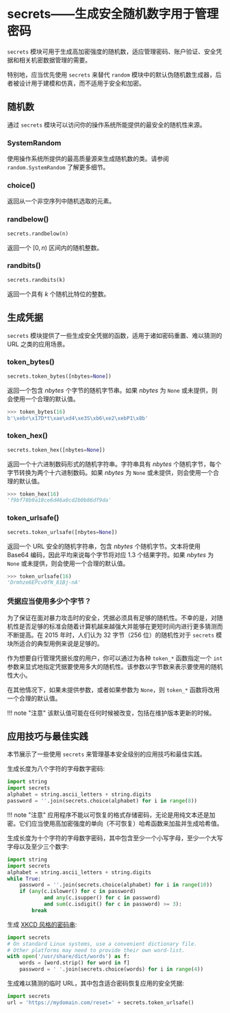 # secrets——生成安全随机数字用于管理密码

`secrets` 模块可用于生成高加密强度的随机数，适应管理密码、账户验证、安全凭据和相关机密数据管理的需要。

特别地，应当优先使用 `secrets` 来替代 `random` 模块中的默认伪随机数生成器，后者被设计用于建模和仿真，而不适用于安全和加密。

## 随机数

通过 `secrets` 模块可以访问你的操作系统所能提供的最安全的随机性来源。

### SystemRandom

使用操作系统所提供的最高质量源来生成随机数的类。请参阅 `random.SystemRandom` 了解更多细节。

### choice()

返回从一个非空序列中随机选取的元素。

### randbelow()

```python
secrets.randbelow(n)
```

返回一个 $[0, n)$ 区间内的随机整数。

### randbits()

```python
secrets.randbits(k)
```

返回一个具有 *k* 个随机比特位的整数。

## 生成凭据

`secrets` 模块提供了一些生成安全凭据的函数，适用于诸如密码重置、难以猜测的 URL 之类的应用场景。

### token_bytes()

```python
secrets.token_bytes([nbytes=None])
```

返回一个包含 *nbytes* 个字节的随机字节串。如果 *nbytes* 为 `None` 或未提供，则会使用一个合理的默认值。

```python
>>> token_bytes(16)  
b'\xebr\x17D*t\xae\xd4\xe3S\xb6\xe2\xebP1\x8b'
```

### token_hex()

```python
secrets.token_hex([nbytes=None])
```

返回一个十六进制数码形式的随机字符串。字符串具有 *nbytes* 个随机字节，每个字节转换为两个十六进制数码。如果 *nbytes* 为 `None` 或未提供，则会使用一个合理的默认值。


```python
>>> token_hex(16)  
'f9bf78b9a18ce6d46a0cd2b0b86df9da'
```

### token_urlsafe()

```python
secrets.token_urlsafe([nbytes=None])
```

返回一个 URL 安全的随机字符串，包含 *nbytes* 个随机字节。文本将使用 Base64 编码，因此平均来说每个字节将对应 1.3 个结果字符。如果 *nbytes* 为 `None` 或未提供，则会使用一个合理的默认值。

```python
>>> token_urlsafe(16)  
'Drmhze6EPcv0fN_81Bj-nA'
```

### 凭据应当使用多少个字节？

为了保证在面对暴力攻击时的安全，凭据必须具有足够的随机性。不幸的是，对随机性是否足够的标准会随着计算机越来越强大并能够在更短时间内进行更多猜测而不断提高。在 2015 年时，人们认为 32 字节（256 位）的随机性对于 `secrets` 模块所适合的典型用例来说是足够的。

作为想要自行管理凭据长度的用户，你可以通过为各种 `token_*` 函数指定一个 `int` 参数来显式地指定凭据要使用多大的随机性。该参数以字节数来表示要使用的随机性大小。

在其他情况下，如果未提供参数，或者如果参数为 `None`，则 `token_*` 函数将改用一个合理的默认值。

!!! note "注意"
    该默认值可能在任何时候被改变，包括在维护版本更新的时候。

## 应用技巧与最佳实践

本节展示了一些使用 `secrets` 来管理基本安全级别的应用技巧和最佳实践。

生成长度为八个字符的字母数字密码:

```python
import string
import secrets
alphabet = string.ascii_letters + string.digits
password = ''.join(secrets.choice(alphabet) for i in range(8))
```

!!! note "注意"
    应用程序不能以可恢复的格式存储密码，无论是用纯文本还是加密。它们应当使用高加密强度的单向（不可恢复）哈希函数来加盐并生成哈希值。

生成长度为十个字符的字母数字密码，其中包含至少一个小写字母，至少一个大写字母以及至少三个数字:

```python
import string
import secrets
alphabet = string.ascii_letters + string.digits
while True:
    password = ''.join(secrets.choice(alphabet) for i in range(10))
    if (any(c.islower() for c in password)
            and any(c.isupper() for c in password)
            and sum(c.isdigit() for c in password) >= 3):
        break
```

生成 [XKCD 风格的密码串](https://xkcd.com/936/):

```python
import secrets
# On standard Linux systems, use a convenient dictionary file.
# Other platforms may need to provide their own word-list.
with open('/usr/share/dict/words') as f:
    words = [word.strip() for word in f]
    password = ' '.join(secrets.choice(words) for i in range(4))
```

生成难以猜测的临时 URL，其中包含适合密码恢复应用的安全凭据:

```python
import secrets
url = 'https://mydomain.com/reset=' + secrets.token_urlsafe()
```
